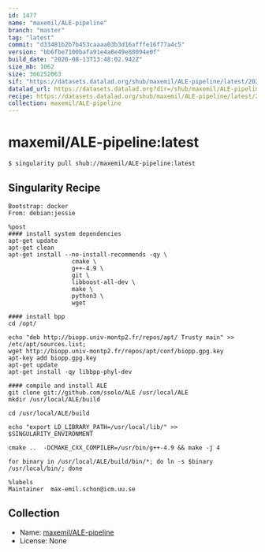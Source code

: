 ```yaml
---
id: 1477
name: "maxemil/ALE-pipeline"
branch: "master"
tag: "latest"
commit: "d33481b2b7b453caaaa03b3d16afffe16f77a4c5"
version: "bb6fbe7100bafa91e4a8e49e88094e0f"
build_date: "2020-08-13T13:48:02.942Z"
size_mb: 1062
size: 366252063
sif: "https://datasets.datalad.org/shub/maxemil/ALE-pipeline/latest/2020-08-13-d33481b2-bb6fbe71/bb6fbe7100bafa91e4a8e49e88094e0f.simg"
datalad_url: https://datasets.datalad.org?dir=/shub/maxemil/ALE-pipeline/latest/2020-08-13-d33481b2-bb6fbe71/
recipe: https://datasets.datalad.org/shub/maxemil/ALE-pipeline/latest/2020-08-13-d33481b2-bb6fbe71/Singularity
collection: maxemil/ALE-pipeline
---
```


# maxemil/ALE-pipeline:latest

```bash
$ singularity pull shub://maxemil/ALE-pipeline:latest
```

## Singularity Recipe

```singularity
Bootstrap: docker
From: debian:jessie

%post
#### install system dependencies
apt-get update
apt-get clean
apt-get install --no-install-recommends -qy \
                  cmake \
                  g++-4.9 \
                  git \
                  libboost-all-dev \
                  make \
                  python3 \
                  wget

#### install bpp
cd /opt/

echo "deb http://biopp.univ-montp2.fr/repos/apt/ Trusty main" >> /etc/apt/sources.list;
wget http://biopp.univ-montp2.fr/repos/apt/conf/biopp.gpg.key
apt-key add biopp.gpg.key
apt-get update
apt-get install -qy libbpp-phyl-dev

#### compile and install ALE
git clone git://github.com/ssolo/ALE /usr/local/ALE
mkdir /usr/local/ALE/build

cd /usr/local/ALE/build

echo "export LD_LIBRARY_PATH=/usr/local/lib/" >> $SINGULARITY_ENVIRONMENT

cmake ..  -DCMAKE_CXX_COMPILER=/usr/bin/g++-4.9 && make -j 4

for binary in /usr/local/ALE/build/bin/*; do ln -s $binary /usr/local/bin/; done

%labels
Maintainer	max-emil.schon@icm.uu.se
```

## Collection

 - Name: [maxemil/ALE-pipeline](https://github.com/maxemil/ALE-pipeline)
 - License: None

